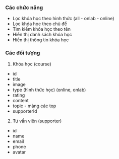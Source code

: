 ### Các chức năng

- Lọc khóa học theo hình thức (all - onlab - online)
- Lọc khóa học theo chủ đề
- Tìm kiếm khóa học theo tên
- Hiển thị danh sách khóa học
- Hiển thị thông tin khóa học

### Các đối tượng

1. Khóa học (course)
- id
- title
- image
- type (hình thức học) (online, onlab)
- rating
- content
- topic - mảng các top
- supporterId

2. Tư vấn viên (supporter)
- id
- name
- email
- phone
- avatar